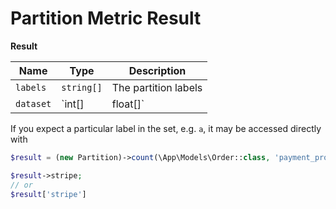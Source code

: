 # Partition Metric Result

<nav-back />

**Result**

| Name          | Type            | Description               |
| ------------- | --------------- | ------------------------- |
| `labels`      | `string[]`      | The partition labels      |
| `dataset`     | `int[]|float[]` | The partition value data  |

If you expect a particular label in the set, e.g. `a`, it may be accessed directly with

```php
$result = (new Partition)->count(\App\Models\Order::class, 'payment_provider')

$result->stripe;
// or
$result['stripe']
```
